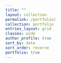 ```yaml
---
title: ""
layout: collection
permalink: /portfolio/
collection: portfolio
entries_layout: grid
classes: wide
author_profile: true
sort_by: date
sort_order: reverse
portfolio: true
---
```


<div class="image-container">
    <canvas class="canvas" width="800" height="800" id="canvas"></canvas>
    <div class="loading-screen" id="loading">
        <div class="la-ball-grid-beat la-dark la-2x">
            <div></div>
            <div></div>
            <div></div>
            <div></div>
            <div></div>
            <div></div>
            <div></div>
            <div></div>
            <div></div>
        </div>
    </div>
</div>
